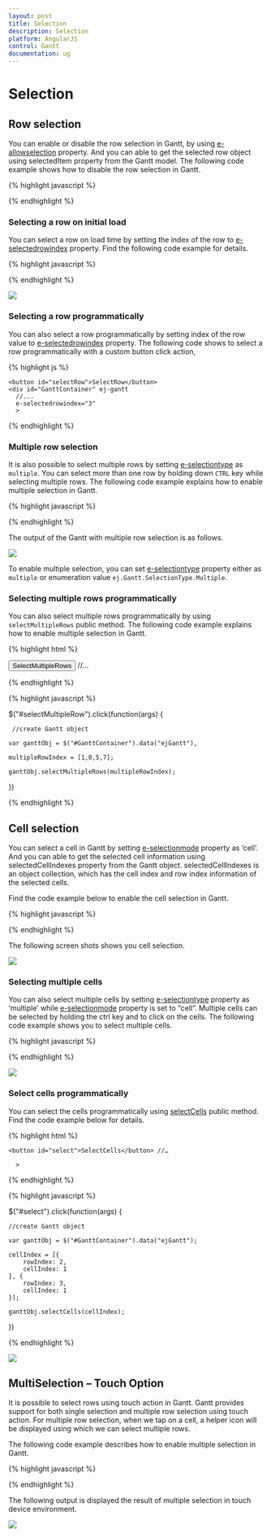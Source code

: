 ```yaml
---
layout: post
title: Selection
description: Selection
platform: AngularJS
control: Gantt
documentation: ug
---
```

# Selection

## Row selection

You can enable or disable the row selection in Gantt, by using [e-allowselection](https://help.syncfusion.com/api/js/ejgantt#members:allowselection) property. And you can able to get the selected row object using selectedItem property from the Gantt model. The following code example shows how to disable the row selection in Gantt.

{% highlight javascript %}

<body ng-controller="GanttCtrl">
   <!--Add  Gantt control here-->    
   <div id="GanttContainer" ej-gantt
      //...
      e-allowselection="false" 
      >
   </div>
</body>
{% endhighlight %}

### Selecting a row on initial load

You can select a row on load time by setting the index of the row to [e-selectedrowindex](https://help.syncfusion.com/api/js/ejgantt#members:selectedrowindex) property. Find the following code example for details.

{% highlight javascript %}

<body ng-controller="GanttCtrl">
   <!--Add  Gantt control here-->    
   <div id="GanttContainer" ej-gantt
      //...
      e-selectedrowindex="3" 
      >
   </div>
</body>

{% endhighlight %}

![](Selection_images/Selection_img1.png)

### Selecting a row programmatically 

You can also select a row programmatically by setting index of the row value to [e-selectedrowindex](https://help.syncfusion.com/api/js/ejgantt#members:selectedrowindex) property. The following code shows to select a row programmatically with a custom button click action,

{% highlight js %}
<body>

    <button id="selectRow">SelectRow</button> 
    <div id="GanttContainer" ej-gantt
      //...
      e-selectedrowindex="3" 
      >
   </div>
<script>
$("#selectRow").click(function(args) {

    $("#GanttContainer ").ejGantt("option", "selectedRowIndex", 4);

})
</script>
</body>

{% endhighlight %}

### Multiple row selection

It is also possible to select multiple rows by setting [e-selectiontype](https://help.syncfusion.com/api/js/ejgantt#members:selectiontype) as `multiple`. You can select more than one row by holding down `CTRL` key while selecting multiple rows.
The following code example explains how to enable multiple selection in Gantt.

{% highlight javascript %}
<body ng-controller="GanttCtrl">
   <!--Add  Gantt control here-->    
   <div id="GanttContainer" ej-gantt
      //...
      e-selectionmode="row" 
      e-selectiontype="multiple" 
      >
   </div>
</body>
{% endhighlight %}

The output of the Gantt with multiple row selection is as follows.

![](/js/Gantt/Selection_images/Selection_img5.png)

To enable multiple selection, you can set [e-selectiontype](https://help.syncfusion.com/api/js/ejgantt#members:selectiontype) property either as `multiple` or enumeration value `ej.Gantt.SelectionType.Multiple`.

### Selecting multiple rows programmatically 

You can also select multiple rows programmatically  by using `selectMultipleRows` public method. The following code example explains how to enable multiple selection in Gantt.

{% highlight html %}
<body>
<button id="selectMultipleRow">SelectMultipleRows</button> //…
<div id="GanttContainer" ej-gantt
      //...>
   </div>

{% endhighlight %}

{% highlight javascript %}

$("#selectMultipleRow").click(function(args) {

     //create Gantt object

    var ganttObj = $("#GanttContainer").data("ejGantt"),

    multipleRowIndex = [1,0,5,7];     

    ganttObj.selectMultipleRows(multipleRowIndex);

})
</body>
{% endhighlight %}

## Cell selection

You can select a cell in Gantt by setting [e-selectionmode](https://help.syncfusion.com/api/js/ejgantt#members:selectionmode) property as ‘cell’. And you can able to get the selected cell information using selectedCellIndexes property from the Gantt object. selectedCellIndexes is an object collection, which has the cell index and row index information of the selected cells.

Find the code example below to enable the cell selection in Gantt. 

{% highlight javascript %}

<body ng-controller="GanttCtrl">
   <!--Add  Gantt control here-->    
   <div id="GanttContainer" ej-gantt
      //...
      e-selectionmode="cell" 
      >
   </div>
</body>

{% endhighlight %}

The following screen shots shows you cell selection.

![](Selection_images/Selection_img2.png)

### Selecting multiple cells

You can also select multiple cells by setting [e-selectiontype](https://help.syncfusion.com/api/js/ejgantt#members:selectiontype) property as ‘multiple’ while [e-selectionmode](https://help.syncfusion.com/api/js/ejgantt#members:selectionmode) property is set to “cell”. Multiple cells can be selected by holding the ctrl key and to click on the cells. The following code example shows you to select multiple cells.

{% highlight javascript %}

<body ng-controller="GanttCtrl">
   <!--Add  Gantt control here-->    
   <div id="GanttContainer" ej-gantt
      //...
      e-selectionmode="cell" 
      e-selectiontype="multiple" 
      >
   </div>
</body>

{% endhighlight %}

![](Selection_images/Selection_img3.png)

### Select cells programmatically 

You can select the cells programmatically using [selectCells](https://help.syncfusion.com/api/js/ejgantt#methods:selectcells) public method. Find the code example below for details.

{% highlight html %}
<body>

    <button id="select">SelectCells</button> //…
<div id="GanttContainer" ej-gantt
      //...
     
      >
   </div>

{% endhighlight %}

{% highlight javascript %}

$("#select").click(function(args) {

    //create Gantt object

    var ganttObj = $("#GanttContainer").data("ejGantt");

    cellIndex = [{
        rowIndex: 2,
        cellIndex: 1
    }, {
        rowIndex: 3,
        cellIndex: 1
    }];

    ganttObj.selectCells(cellIndex);

})
</body>
{% endhighlight %}

![](Selection_images/Selection_img4.png)

## MultiSelection – Touch Option

It is possible to select rows using touch action in Gantt. Gantt provides support for both single selection and multiple row selection using touch action. For multiple row selection, when we tap on a cell, a helper icon will be displayed using which we can select multiple rows.

The following code example describes how to enable multiple selection in Gantt.

{% highlight javascript %}
<body ng-controller="GanttCtrl">
   <!--Add  Gantt control here-->    
   <div id="GanttContainer" ej-gantt
      //...
      e-selectionmode="row" 
      e-selectiontype="multiple" 
      >
   </div>
</body>
{% endhighlight %}

The following output is displayed the result of multiple selection in touch device environment.

![](/js/Gantt/Selection_images/Selection_img6.png)